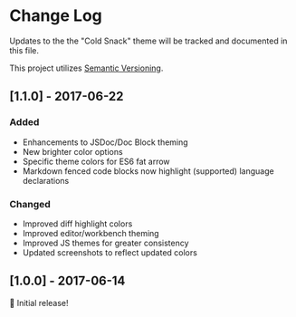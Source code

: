 # Change Log

Updates to the the "Cold Snack" theme will be tracked and documented in this file.

This project utilizes [Semantic Versioning](http://semver.org/). 

## [1.1.0] - 2017-06-22

### Added
- Enhancements to JSDoc/Doc Block theming
- New brighter color options
- Specific theme colors for ES6 fat arrow
- Markdown fenced code blocks now highlight (supported) language declarations

### Changed
- Improved diff highlight colors
- Improved editor/workbench theming
- Improved JS themes for greater consistency
- Updated screenshots to reflect updated colors

## [1.0.0] - 2017-06-14

🎉 Initial release!